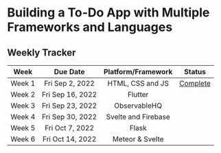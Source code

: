 # Building a To-Do App with Multiple Frameworks and Languages

## Weekly Tracker
|  Week  |     Due Date     |     Platform/Framework    |                         Status                        |
|:------:|:----------------:|:-------------------------:|:-----------------------------------------------------:|
| Week 1 |  Fri Sep 2, 2022 |      HTML, CSS and JS     | [Complete](https://github.com/ekassos/to-do-app-html) |
| Week 2 | Fri Sep 16, 2022 |          Flutter          |                                                       |
| Week 3 | Fri Sep 23, 2022 |        ObservableHQ       |                                                       |
| Week 4 | Fri Sep 30, 2022 |    Svelte and Firebase    |                                                       |
| Week 5 |  Fri Oct 7, 2022 |           Flask           |                                                       |
| Week 6 | Fri Oct 14, 2022 |      Meteor & Svelte      |                                                       |
